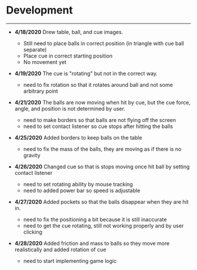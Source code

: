 # Development

---
- **4/18/2020** Drew table, ball, and cue images.
  - Still need to place balls in correct position (in triangle with cue ball separate)
  - Place cue in correct starting position
  - No movement yet
  
- **4/19/2020** The cue is "rotating" but not in the correct way.
  - need to fix rotation so that it rotates around ball and not some arbitrary point
  
- **4/21/2020** The balls are now moving when hit by cue, but the cue force, angle, and position is not determined by user.
  - need to make borders so that balls are not flying off the screen
  - need to set contact listener so cue stops after hitting the balls
  
- **4/25/2020** Added borders to keep balls on the table
  - need to fix the mass of the balls, they are moving as if there is no gravity
  
- **4/26/2020** Changed cue so that is stops moving once hit ball by setting contact listener
  - need to set rotating ability by mouse tracking
  - need to added power bar so speed is adjustable
  
- **4/27/2020** Added pockets so that the balls disappear when they are hit in.
  - need to fix the positioning a bit because it is still inaccurate
  - need to get the cue rotating, still not working properly and by user clicking

- **4/28/2020** Added friction and mass to balls so they move more realistically and added rotation of cue
  - need to start implementing game logic
